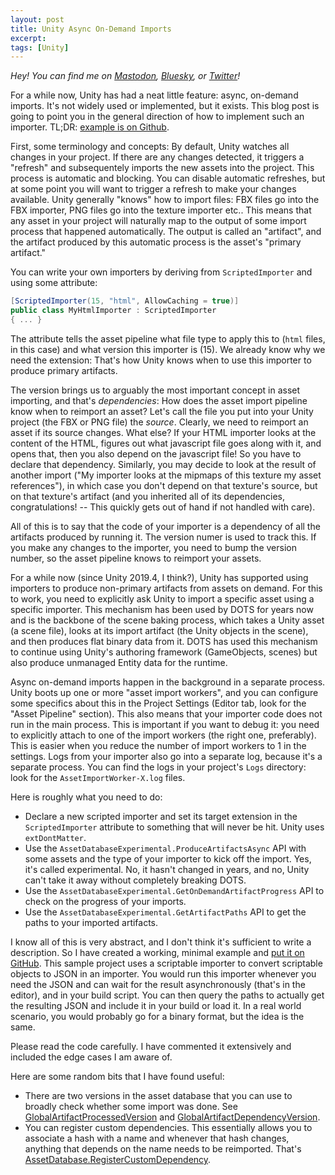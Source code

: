 ```yaml
---
layout: post
title: Unity Async On-Demand Imports
excerpt:
tags: [Unity]
---
```


_Hey! You can find me on [Mastodon](https://mastodon.gamedev.place/@sschoener), [Bluesky](https://bsky.app/profile/sschoener.bsky.social), or [Twitter](https://twitter.com/s4schoener)!_

For a while now, Unity has had a neat little feature: async, on-demand imports. It's not widely used or implemented, but it exists. This blog post is going to point you in the general direction of how to implement such an importer. TL;DR: [example is on Github](https://github.com/sschoener/unity-async-scripted-importer/).

First, some terminology and concepts: By default, Unity watches all changes in your project. If there are any changes detected, it triggers a "refresh" and subsequentely imports the new assets into the project. This process is automatic and blocking. You can disable automatic refreshes, but at some point you will want to trigger a refresh to make your changes available. Unity generally "knows" how to import files: FBX files go into the FBX importer, PNG files go into the texture importer etc.. This means that any asset in your project will naturally map to the output of some import process that happened automatically. The output is called an "artifact", and the artifact produced by this automatic process is the asset's "primary artifact."

You can write your own importers by deriving from `ScriptedImporter` and using some attribute:
```csharp
[ScriptedImporter(15, "html", AllowCaching = true)]
public class MyHtmlImporter : ScriptedImporter
{ ... }
```
The attribute tells the asset pipeline what file type to apply this to (`html` files, in this case) and what version this importer is (15). We already know why we need the extension: That's how Unity knows when to use this importer to produce primary artifacts.

The version brings us to arguably the most important concept in asset importing, and that's _dependencies_: How does the asset import pipeline know when to reimport an asset? Let's call the file you put into your Unity project (the FBX or PNG file) the _source_. Clearly, we need to reimport an asset if its source changes. What else? If your HTML importer looks at the content of the HTML, figures out what javascript file goes along with it, and opens that, then you also depend on the javascript file! So you have to declare that dependency. Similarly, you may decide to look at the result of another import ("My importer looks at the mipmaps of this texture my asset references"), in which case you don't depend on that texture's source, but on that texture's artifact (and you inherited all of its dependencies, congratulations! -- This quickly gets out of hand if not handled with care).

All of this is to say that the code of your importer is a dependency of all the artifacts produced by running it. The version numer is used to track this. If you make any changes to the importer, you need to bump the version number, so the asset pipeline knows to reimport your assets.

For a while now (since Unity 2019.4, I think?), Unity has supported using importers to produce non-primary artifacts from assets on demand. For this to work, you need to explicitly ask Unity to import a specific asset using a specific importer. This mechanism has been used by DOTS for years now and is the backbone of the scene baking process, which takes a Unity asset (a scene file), looks at its import artifact (the Unity objects in the scene), and then produces flat binary data from it. DOTS has used this mechanism to continue using Unity's authoring framework (GameObjects, scenes) but also produce unmanaged Entity data for the runtime.

Async on-demand imports happen in the background in a separate process. Unity boots up one or more "asset import workers", and you can configure some specifics about this in the Project Settings (Editor tab, look for the "Asset Pipeline" section). This also means that your importer code does not run in the main process. This is important if you want to debug it: you need to explicitly attach to one of the import workers (the right one, preferably). This is easier when you reduce the number of import workers to 1 in the settings. Logs from your importer also go into a separate log, because it's a separate process. You can find the logs in your project's `Logs` directory: look for the `AssetImportWorker-X.log` files.

Here is roughly what you need to do:
 * Declare a new scripted importer and set its target extension in the `ScriptedImporter` attribute to something that will never be hit. Unity uses `extDontMatter`.
 * Use the `AssetDatabaseExperimental.ProduceArtifactsAsync` API with some assets and the type of your importer to kick off the import. Yes, it's called experimental. No, it hasn't changed in years, and no, Unity can't take it away without completely breaking DOTS.
 * Use the `AssetDatabaseExperimental.GetOnDemandArtifactProgress` API to check on the progress of your imports.
 * Use the `AssetDatabaseExperimental.GetArtifactPaths` API to get the paths to your imported artifacts.

I know all of this is very abstract, and I don't think it's sufficient to write a description. So I have created a working, minimal example and [put it on GitHub](https://github.com/sschoener/unity-async-scripted-importer/blob/b1955f694097c4bd2a886b3c6310ca6295e01a48/Assets/Editor/ImportTrigger.cs). This sample project uses a scriptable importer to convert scriptable objects to JSON in an importer. You would run this importer whenever you need the JSON and can wait for the result asynchronously (that's in the editor), and in your build script. You can then query the paths to actually get the resulting JSON and include it in your build or load it. In a real world scenario, you would probably go for a binary format, but the idea is the same.

Please read the code carefully. I have commented it extensively and included the edge cases I am aware of.

Here are some random bits that I have found useful:
 * There are two versions in the asset database that you can use to broadly check whether some import was done. See [GlobalArtifactProcessedVersion](https://docs.unity3d.com/ScriptReference/AssetDatabase.GlobalArtifactProcessedVersion.html) and [GlobalArtifactDependencyVersion](https://docs.unity3d.com/ScriptReference/AssetDatabase.GlobalArtifactDependencyVersion.html).
 * You can register custom dependencies. This essentially allows you to associate a hash with a name and whenever that hash changes, anything that depends on the name needs to be reimported. That's [AssetDatabase.RegisterCustomDependency](https://docs.unity3d.com/ScriptReference/AssetDatabase.RegisterCustomDependency.html).